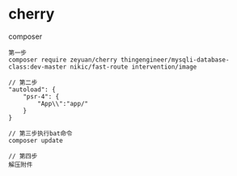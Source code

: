 # cherry
composer

	第一步
	composer require zeyuan/cherry thingengineer/mysqli-database-class:dev-master nikic/fast-route intervention/image
	
	// 第二步
    "autoload": {
        "psr-4": {
			"App\\":"app/"
        }
    }
	
	// 第三步执行bat命令
	composer update
	
	// 第四步
	解压附件
